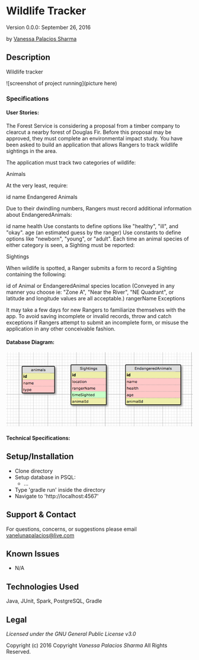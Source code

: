 #   Wildlife Tracker
Version 0.0.0: September 26, 2016

by [Vanessa Palacios Sharma](https://github.com/VanessaSharma)

## Description
Wildlife tracker

![screenshot of project running](picture here)


### Specifications
#### User Stories:
The Forest Service is considering a proposal from a timber company to clearcut a nearby forest of Douglas Fir. Before this proposal may be approved, they must complete an environmental impact study. You have been asked to build an application that allows Rangers to track wildlife sightings in the area.

The application must track two categories of wildlife:

Animals

At the very least, require:

id
name
Endangered Animals

Due to their dwindling numbers, Rangers must record additional information about EndangeredAnimals:

id
name
health
Use constants to define options like "healthy", "ill", and "okay".
age (an estimated guess by the ranger)
Use constants to define options like "newborn", "young", or "adult".
Each time an animal species of either category is seen, a Sighting must be reported:

Sightings

When wildlife is spotted, a Ranger submits a form to record a Sighting containing the following:

id of Animal or EndangeredAnimal species
location
(Conveyed in any manner you choose ie: "Zone A", "Near the River", "NE Quadrant", or latitude and longitude values are all acceptable.)
rangerName
Exceptions

It may take a few days for new Rangers to familiarize themselves with the app. To avoid saving incomplete or invalid records, throw and catch exceptions if Rangers attempt to submit an incomplete form, or misuse the application in any other conceivable fashion.



#### Database Diagram:
![database diagram](screenshot.jpg)

#### Technical Specifications:

## Setup/Installation
* Clone directory
* Setup database in PSQL:
  * ...
* Type 'gradle run' inside the directory
* Navigate to 'http://localhost:4567'

## Support & Contact
For questions, concerns, or suggestions please email vanelunapalacios@live.com

## Known Issues
* N/A

## Technologies Used
Java, JUnit, Spark, PostgreSQL, Gradle

## Legal
*Licensed under the GNU General Public License v3.0*

Copyright (c) 2016 Copyright _Vanessa Palacios Sharma_ All Rights Reserved.
